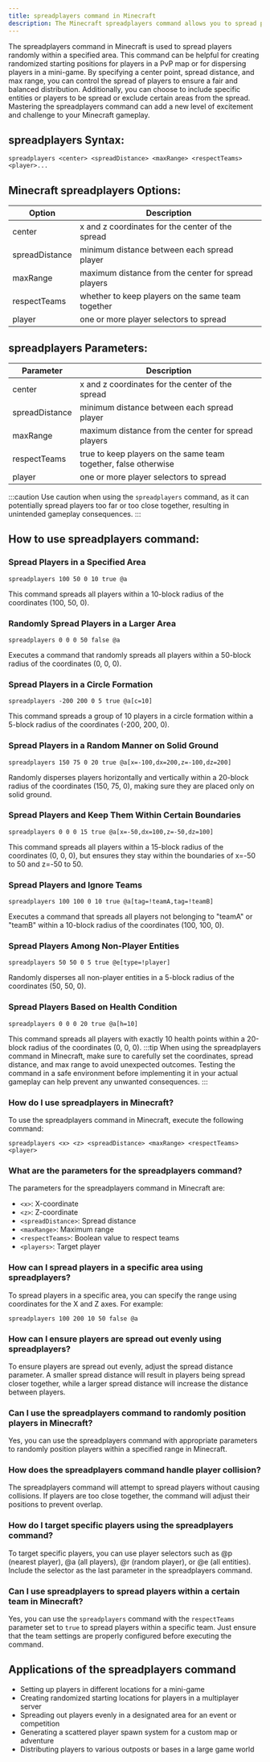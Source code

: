 ```yaml
---
title: spreadplayers command in Minecraft
description: The Minecraft spreadplayers command allows you to spread players around a specified area randomly. Learn how to use this command effectively.
---
```


The spreadplayers command in Minecraft is used to spread players randomly within a specified area. This command can be helpful for creating randomized starting positions for players in a PvP map or for dispersing players in a mini-game. By specifying a center point, spread distance, and max range, you can control the spread of players to ensure a fair and balanced distribution. Additionally, you can choose to include specific entities or players to be spread or exclude certain areas from the spread. Mastering the spreadplayers command can add a new level of excitement and challenge to your Minecraft gameplay.
## spreadplayers Syntax:
```console
spreadplayers <center> <spreadDistance> <maxRange> <respectTeams> <player>...
```

## Minecraft spreadplayers Options:
| Option | Description                                      |
|--------|--------------------------------------------------|
| center | x and z coordinates for the center of the spread |
| spreadDistance | minimum distance between each spread player |
| maxRange | maximum distance from the center for spread players |
| respectTeams | whether to keep players on the same team together |
| player | one or more player selectors to spread |

## spreadplayers Parameters:
| Parameter       | Description                                      |
|-----------------|--------------------------------------------------|
| center          | x and z coordinates for the center of the spread |
| spreadDistance  | minimum distance between each spread player      |
| maxRange        | maximum distance from the center for spread players |
| respectTeams    | true to keep players on the same team together, false otherwise |
| player          | one or more player selectors to spread            |

:::caution
Use caution when using the `spreadplayers` command, as it can potentially spread players too far or too close together, resulting in unintended gameplay consequences.
:::
## How to use spreadplayers command:
### Spread Players in a Specified Area
```console
spreadplayers 100 50 0 10 true @a
```
This command spreads all players within a 10-block radius of the coordinates (100, 50, 0).

### Randomly Spread Players in a Larger Area
```console
spreadplayers 0 0 0 50 false @a
```
Executes a command that randomly spreads all players within a 50-block radius of the coordinates (0, 0, 0).

### Spread Players in a Circle Formation
```console
spreadplayers -200 200 0 5 true @a[c=10]
```
This command spreads a group of 10 players in a circle formation within a 5-block radius of the coordinates (-200, 200, 0).

### Spread Players in a Random Manner on Solid Ground
```console
spreadplayers 150 75 0 20 true @a[x=-100,dx=200,z=-100,dz=200]
```
Randomly disperses players horizontally and vertically within a 20-block radius of the coordinates (150, 75, 0), making sure they are placed only on solid ground.

### Spread Players and Keep Them Within Certain Boundaries
```console
spreadplayers 0 0 0 15 true @a[x=-50,dx=100,z=-50,dz=100]
```
This command spreads all players within a 15-block radius of the coordinates (0, 0, 0), but ensures they stay within the boundaries of x=-50 to 50 and z=-50 to 50.

### Spread Players and Ignore Teams
```console
spreadplayers 100 100 0 10 true @a[tag=!teamA,tag=!teamB]
```
Executes a command that spreads all players not belonging to "teamA" or "teamB" within a 10-block radius of the coordinates (100, 100, 0).

### Spread Players Among Non-Player Entities
```console
spreadplayers 50 50 0 5 true @e[type=!player]
```
Randomly disperses all non-player entities in a 5-block radius of the coordinates (50, 50, 0).

### Spread Players Based on Health Condition
```console
spreadplayers 0 0 0 20 true @a[h=10]
```
This command spreads all players with exactly 10 health points within a 20-block radius of the coordinates (0, 0, 0).
:::tip
When using the spreadplayers command in Minecraft, make sure to carefully set the coordinates, spread distance, and max range to avoid unexpected outcomes. Testing the command in a safe environment before implementing it in your actual gameplay can help prevent any unwanted consequences.
:::

### How do I use spreadplayers in Minecraft?
To use the spreadplayers command in Minecraft, execute the following command:
```console
spreadplayers <x> <z> <spreadDistance> <maxRange> <respectTeams> <player>
```

### What are the parameters for the spreadplayers command?
The parameters for the spreadplayers command in Minecraft are:
- `<x>`: X-coordinate
- `<z>`: Z-coordinate
- `<spreadDistance>`: Spread distance 
- `<maxRange>`: Maximum range
- `<respectTeams>`: Boolean value to respect teams
- `<players>`: Target player

### How can I spread players in a specific area using spreadplayers?
To spread players in a specific area, you can specify the range using coordinates for the X and Z axes. For example:
```console
spreadplayers 100 200 10 50 false @a
```

### How can I ensure players are spread out evenly using spreadplayers?
To ensure players are spread out evenly, adjust the spread distance parameter. A smaller spread distance will result in players being spread closer together, while a larger spread distance will increase the distance between players.

### Can I use the spreadplayers command to randomly position players in Minecraft?
Yes, you can use the spreadplayers command with appropriate parameters to randomly position players within a specified range in Minecraft.

### How does the spreadplayers command handle player collision?
The spreadplayers command will attempt to spread players without causing collisions. If players are too close together, the command will adjust their positions to prevent overlap.

### How do I target specific players using the spreadplayers command?
To target specific players, you can use player selectors such as @p (nearest player), @a (all players), @r (random player), or @e (all entities). Include the selector as the last parameter in the spreadplayers command.

### Can I use spreadplayers to spread players within a certain team in Minecraft?
Yes, you can use the `spreadplayers` command with the `respectTeams` parameter set to `true` to spread players within a specific team. Just ensure that the team settings are properly configured before executing the command.

## Applications of the spreadplayers command

- Setting up players in different locations for a mini-game
- Creating randomized starting locations for players in a multiplayer server
- Spreading out players evenly in a designated area for an event or competition
- Generating a scattered player spawn system for a custom map or adventure
- Distributing players to various outposts or bases in a large game world